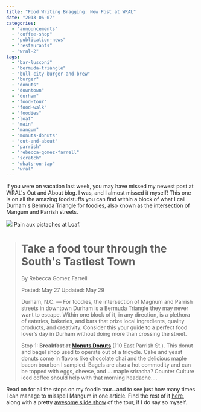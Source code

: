 ```yaml
---
title: "Food Writing Bragging: New Post at WRAL"
date: "2013-06-07"
categories:
  - "announcements"
  - "coffee-shop"
  - "publication-news"
  - "restaurants"
  - "wral-2"
tags:
  - "bar-lusconi"
  - "bermuda-triangle"
  - "bull-city-burger-and-brew"
  - "burger"
  - "donuts"
  - "downtown"
  - "durham"
  - "food-tour"
  - "food-walk"
  - "foodies"
  - "loaf"
  - "main"
  - "mangum"
  - "monuts-donuts"
  - "out-and-about"
  - "parrish"
  - "rebecca-gomez-farrell"
  - "scratch"
  - "whats-on-tap"
  - "wral"
---
```


If you were on vacation last week, you may have missed my newest post at WRAL's Out and About blog. I was, and I almost missed it myself! This one is on all the amazing foodstuffs you can find within a block of what I call Durham's Bermuda Triangle for foodies, also known as the intersection of Mangum and Parrish streets.

![](http://wwwcache.wral.com/asset/entertainment/out_and_about/2013/05/17/12458409/17311-Parrish_Street_12-500x333.jpg) Pain aux pistaches at Loaf.

> # Take a food tour through the South's Tastiest Town
>
> By Rebecca Gomez Farrell
>
> Posted: May 27 Updated: May 29
>
> Durham, N.C. — For foodies, the intersection of Magnum and Parrish streets in downtown Durham is a Bermuda Triangle they may never want to escape. Within one block of it, in any direction, is a plethora of eateries, bakeries, and bars that prize local ingredients, quality products, and creativity. Consider this your guide to a perfect food lover’s day in Durham without doing more than crossing the street.
>
> Stop 1: **Breakfast at [Monuts Donuts](http://www.wral.com/entertainment/out_and_about/venue/12190016/)** (110 East Parrish St.). This donut and bagel shop used to operate out of a tricycle. Cake and yeast donuts come in flavors like chocolate chai and the delicious maple bacon bourbon I sampled. Bagels are also a hot commodity and can be topped with eggs, cheese, and … maple sriracha? Counter Culture iced coffee should help with that morning headache....

Read on for all the stops on my foodie tour...and to see just how many times I can manage to misspell Mangum in one article. Find the rest of it [here](http://www.wral.com/take-a-food-tour-through-the-south-s-tastiest-town/12458275/ "WRAL What's on Tap"), along with a pretty [awesome slide show](http://www.wral.com/entertainment/out_and_about/image_gallery/12458385/ "Slide Show") of the tour, if I do say so myself.
